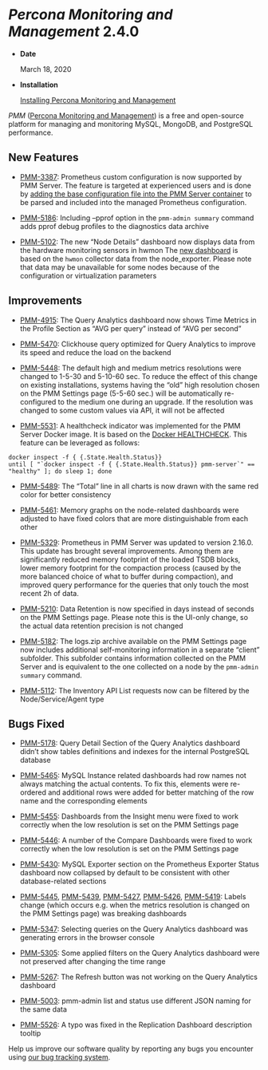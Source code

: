 # *Percona Monitoring and Management* 2.4.0


* **Date**

    March 18, 2020



* **Installation**

    [Installing Percona Monitoring and Management](https://www.percona.com/doc/percona-monitoring-and-management/2.x/install/index-server.html)


*PMM* ([Percona Monitoring and Management](https://www.percona.com/doc/percona-monitoring-and-management/index.html))
is a free and open-source platform for managing and monitoring MySQL, MongoDB, and PostgreSQL
performance.

## New Features


* [PMM-3387](https://jira.percona.com/browse/PMM-3387): Prometheus custom configuration is now supported by PMM Server. The feature is targeted at experienced users and is done by [adding the base configuration file into the PMM Server container](https://www.percona.com/doc/percona-monitoring-and-management/2.x/faq.html#how-to-use-a-custom-prometheus-configuration-file-inside-of-a-pmm-server) to be parsed and included into the managed Prometheus configuration.


* [PMM-5186](https://jira.percona.com/browse/PMM-5186): Including –pprof option in the `pmm-admin summary` command adds pprof debug profiles to the diagnostics data archive


* [PMM-5102](https://jira.percona.com/browse/PMM-5102): The new “Node Details” dashboard now displays data from the hardware monitoring sensors in hwmon The [new dashboard](https://www.percona.com/doc/percona-monitoring-and-management/2.x/dashboards/dashboard-node-temperature-details.rst) is based on the `hwmon` collector data from the node_exporter. Please note that data may be unavailable for some nodes because of the configuration or virtualization parameters

## Improvements


* [PMM-4915](https://jira.percona.com/browse/PMM-4915): The Query Analytics dashboard now shows Time Metrics in the Profile Section as “AVG per query” instead of “AVG per second”


* [PMM-5470](https://jira.percona.com/browse/PMM-5470): Clickhouse query optimized for Query Analytics to improve its speed and reduce the load on the backend


* [PMM-5448](https://jira.percona.com/browse/PMM-5448): The default high and medium metrics resolutions were changed to 1-5-30 and 5-10-60 sec. To reduce the effect of this change on existing installations, systems having the “old” high resolution chosen on the PMM Settings page (5-5-60 sec.) will be automatically re-configured to the medium one during an upgrade. If the resolution was changed to some custom values via API, it will not be affected


* [PMM-5531](https://jira.percona.com/browse/PMM-5531): A healthcheck indicator was implemented for the PMM Server Docker image. It is based on the [Docker HEALTHCHECK](https://docs.docker.com/engine/reference/builder/#healthcheck). This feature can be leveraged as follows:

```
docker inspect -f { {.State.Health.Status}}
until [ "`docker inspect -f { {.State.Health.Status}} pmm-server`" == "healthy" ]; do sleep 1; done
```


* [PMM-5489](https://jira.percona.com/browse/PMM-5489): The “Total” line in all charts is now drawn with the same red color for better consistency


* [PMM-5461](https://jira.percona.com/browse/PMM-5461): Memory graphs on the node-related dashboards were adjusted to have fixed colors that are more distinguishable from each other


* [PMM-5329](https://jira.percona.com/browse/PMM-5329): Prometheus in PMM Server was updated to version 2.16.0. This update has brought several improvements. Among them are significantly reduced memory footprint of the loaded TSDB blocks, lower memory footprint for the compaction process (caused by the more balanced choice of what to buffer during compaction), and improved query performance for the queries that only touch the most recent 2h of data.


* [PMM-5210](https://jira.percona.com/browse/PMM-5210): Data Retention is now specified in days instead of seconds on the PMM Settings page. Please note this is the UI-only change, so the actual data retention precision is not changed


* [PMM-5182](https://jira.percona.com/browse/PMM-5182): The logs.zip archive available on the PMM Settings page now includes additional self-monitoring information in a separate “client” subfolder. This subfolder contains information collected on the PMM Server and is equivalent to the one collected on a node by the `pmm-admin summary` command.


* [PMM-5112](https://jira.percona.com/browse/PMM-5112): The Inventory API List requests now can be filtered by the Node/Service/Agent type

## Bugs Fixed


* [PMM-5178](https://jira.percona.com/browse/PMM-5178): Query Detail Section of the Query Analytics dashboard didn’t show tables definitions and indexes for the internal PostgreSQL database


* [PMM-5465](https://jira.percona.com/browse/PMM-5465): MySQL Instance related dashboards had row names not always matching the actual contents. To fix this, elements were re-ordered and additional rows were added for better matching of the row name and the corresponding elements


* [PMM-5455](https://jira.percona.com/browse/PMM-5455): Dashboards from the Insight menu were fixed to work correctly when the low resolution is set on the PMM Settings page


* [PMM-5446](https://jira.percona.com/browse/PMM-5446): A number of the Compare Dashboards were fixed to work correctly when the low resolution is set on the PMM Settings page


* [PMM-5430](https://jira.percona.com/browse/PMM-5430): MySQL Exporter section on the Prometheus Exporter Status dashboard now collapsed by default to be consistent with other database-related sections


* [PMM-5445](https://jira.percona.com/browse/PMM-5445), [PMM-5439](https://jira.percona.com/browse/PMM-5439), [PMM-5427](https://jira.percona.com/browse/PMM-5427), [PMM-5426](https://jira.percona.com/browse/PMM-5426), [PMM-5419](https://jira.percona.com/browse/PMM-5419): Labels change (which occurs e.g. when the metrics resolution is changed on the PMM Settings page) was breaking dashboards


* [PMM-5347](https://jira.percona.com/browse/PMM-5347): Selecting queries on the Query Analytics dashboard was generating errors in the browser console


* [PMM-5305](https://jira.percona.com/browse/PMM-5305): Some applied filters on the Query Analytics dashboard were not preserved after changing the time range


* [PMM-5267](https://jira.percona.com/browse/PMM-5267): The Refresh button was not working on the Query Analytics dashboard


* [PMM-5003](https://jira.percona.com/browse/PMM-5003): pmm-admin list and status use different JSON naming for the same data


* [PMM-5526](https://jira.percona.com/browse/PMM-5526): A typo was fixed in the Replication Dashboard description tooltip

Help us improve our software quality by reporting any bugs you encounter using [our bug tracking system](https://jira.percona.com/secure/Dashboard.jspa).
